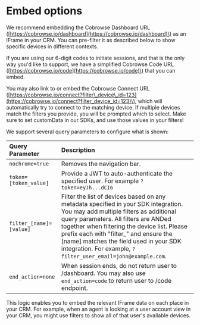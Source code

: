 # Embed options

We recommend embedding the Cobrowse Dashboard URL \([https://cobrowse.io/dashboard](https://cobrowse.io/dashboard)\) as an IFrame in your CRM. You can pre-filter it as described below to show specific devices in different contexts.

If you are using our 6-digit codes to initiate sessions, and that is the only way you'd like to support, we have a simplified Cobrowse Code URL \([https://cobrowse.io/code](https://cobrowse.io/code)\) that you can embed.

You may also link to or embed the Cobrowse Connect URL \([https://cobrowse.io/connect?filter\_device\_id=123](https://cobrowse.io/connect?filter_device_id=123)\), which will automatically try to connect to the matching device. If multiple devices match the filters you provide, you will be prompted which to select. Make sure to set customData in our SDKs, and use those values in your filters!

We support several query parameters to configure what is shown:

| Query Parameter | Description |
| :--- | :--- |
| `nochrome=true` | Removes the navigation bar. |
| `token=[token_value]` | Provide a JWT to auto-authenticate the specified user. For example `?token=eyJh...dCI6` |
| `filter_[name]=[value]` | Filter the list of devices based on any metadata specified in your SDK integration. You may add multiple filters as additional query parameters. All filters are ANDed together when filtering the device list. Please prefix each with "filter\_" and ensure the \[name\] matches the field used in your SDK integration. For example, `?filter_user_email=john@example.com`. |
| `end_action=none` | When session ends, do not return user to /dashboard. You may also use `end_action=code` to return user to /code endpoint. |

This logic enables you to embed the relevant IFrame data on each place in your CRM. For example, when an agent is looking at a user account view in your CRM, you might use filters to show all of that user's available devices.

